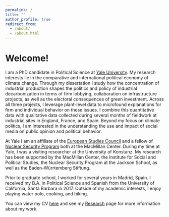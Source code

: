 ```yaml
---
permalink: /
title: ""
author_profile: true
redirect_from: 
  - /about/
  - /about.html
---
```

# Welcome!

I am a PhD candidate in Political Science at [Yale University](https://politicalscience.yale.edu/). My research interests lie in the comparative and international political economy of climate change. Through my dissertation I study how the concentration of industrial production shapes the politics and policy of industrial decarbonization in terms of firm lobbying, collaboration on infrastructure projects, as well as the electoral consequences of green investment. Across all three projects, I leverage plant-level data to microfound explanations for firm and individual behavior on these issues. I combine this quantitative data with qualitative data collected during several months of fieldwork at industrial sites in England, France, and Spain. Beyond my focus on climate politics, I am interested in the understanding the use and impact of social media on public opinion and political behavior. 

At Yale I am an affiliate of the [European Studies Council](https://macmillan.yale.edu/europe) and a fellow of [Nuclear Security Program](https://macmillan.yale.edu/nuclear-security/) both at the MacMillan Center. During my time at Yale, I was a visiting researcher at the University of Konstanz. My research has been supported by the MacMillan Center, the Institute for Social and Political Studies, the Nuclear Security Program at the Jackson School, as well as the Baden-Würrtemberg Stiftung.

Prior to graduate school, I worked for several years in Madrid, Spain. I received my B.A. in Political Science and Spanish from the University of California, Santa Barbara in 2017. Outside of my academic interests, I enjoy playing water polo, cooking, and hiking.

You can view my CV [here](/files/pike_cv1.25.pdf) and see my [Research](/publications/) page for more information about my work. 
